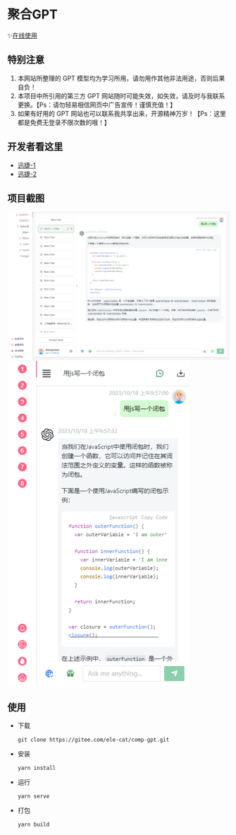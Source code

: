 # 聚合GPT

✨<a href='https://ele-cat.gitee.io/comp-gpt/' target="_blank">在线使用</a>

## 特别注意

1. 本网站所整理的 GPT 模型均为学习所用，请勿用作其他非法用途，否则后果自负！
2. 本项目中所引用的第三方 GPT 网站随时可能失效，如失效，请及时与我联系更换。【Ps：请勿轻易相信网页中广告宣传！谨慎充值！】
3. 如果有好用的 GPT 网站也可以联系我共享出来，开源精神万岁！【Ps：这里都是免费无登录不限次数的哦！】

## 开发者看这里

- <a href="http://18.132.17.74:3002/#/chat/1002" target="_blank">迅捷-1</a>
- <a href="http://154.88.30.24:3002/#/chat/1002" target="_blank">迅捷-2</a>

## 项目截图

![PC端](./snapshot/pc.png)
![移动端](./snapshot/mobile.png)

## 使用

- 下载

  ```
  git clone https://gitee.com/ele-cat/comp-gpt.git
  ```

- 安装

  ```
  yarn install
  ```

- 运行

  ```
  yarn serve
  ```

- 打包

  ```
  yarn build
  ```

